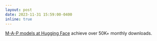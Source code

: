 ```yaml
---
layout: post
date: 2023-11-31 15:59:00-0400
inline: true
---
```


<a href="https://huggingface.co/m-a-p">M-A-P models at Hugging Face</a> achieve over 50K+ monthly downloads.
